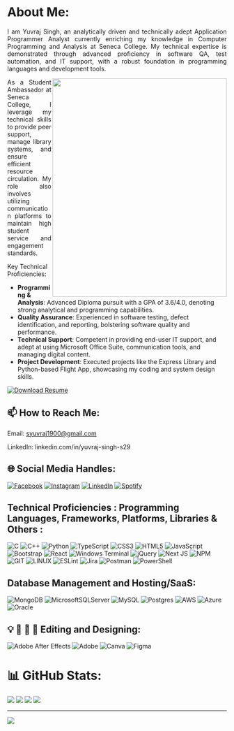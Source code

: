# About Me:
<p align=justify>I am Yuvraj Singh, an analytically driven and technically adept Application Programmer Analyst currently enriching my knowledge in Computer Programming and Analysis at Seneca College. My technical expertise is demonstrated through advanced proficiency in software QA, test automation, and IT support, with a robust foundation in programming languages and development tools.</p>

<img align="right" width="400" height="500" src="https://github.com/user-attachments/assets/62db1113-9a5e-4270-8252-ca60b026acc5
" style="border:10 px solid black;">


<p align=justify>As a Student Ambassador at Seneca College, I leverage my technical skills to provide peer support, manage library systems, and ensure efficient resource circulation. My role also involves utilizing communication platforms to maintain high student service and engagement standards.</p>

Key Technical Proficiencies:
- **Programming & Analysis**: Advanced Diploma pursuit with a GPA of 3.6/4.0, denoting strong analytical and programming capabilities.
- **Quality Assurance**: Experienced in software testing, defect identification, and reporting, bolstering software quality and performance.
- **Technical Support**: Competent in providing end-user IT support, and adept at using Microsoft Office Suite, communication tools, and managing digital content.
- **Project Development**: Executed projects like the Express Library and Python-based Flight App, showcasing my coding and system design skills.

[<img src="https://img.shields.io/badge/Download-Resume-green.svg" alt="Download Resume" style="height: auto !important; width: auto !important;" />](https://github.com/user-attachments/files/15799143/Resume.pdf)

## 📫 How to Reach Me: 
Email: syuvraj1900@gmail.com

LinkedIn: linkedin.com/in/yuvraj-singh-s29

## 🌐 Social Media Handles:
[![Facebook](https://img.shields.io/badge/Facebook-%231877F2.svg?logo=Facebook&logoColor=white)](https://www.facebook.com/profile.php?id=100011399805579) 
[![Instagram](https://img.shields.io/badge/Instagram-%23E4405F.svg?logo=Instagram&logoColor=white)](https://www.instagram.com/yuvraj.xyzz/) 
[![LinkedIn](https://img.shields.io/badge/LinkedIn-%230077B5.svg?logo=linkedin&logoColor=white)](https://www.linkedin.com/in/yuvraj-singh-s29/) 
[![Spotify](https://img.shields.io/badge/Spotify-%231DB954.svg?&logo=Spotify&logoColor=white)](https://open.spotify.com/user/31ttondzwl5fx5hwq3paj7ot3uwi?si=quw0Th2dSNaScIInAHp-LA&nd=1)

## Technical Proficiencies : Programming Languages, Frameworks, Platforms, Libraries & Others :
![C](https://img.shields.io/badge/c-%2300599C.svg?style=for-the-badge&logo=c&logoColor=white) 
![C++](https://img.shields.io/badge/c++-%2300599C.svg?style=for-the-badge&logo=c%2B%2B&logoColor=white) 
![Python](https://img.shields.io/badge/python-3670A0?style=for-the-badge&logo=python&logoColor=ffdd54) 
![TypeScript](https://img.shields.io/badge/typescript-%23007ACC.svg?style=for-the-badge&logo=typescript&logoColor=white) 
![CSS3](https://img.shields.io/badge/css3-%231572B6.svg?style=for-the-badge&logo=css3&logoColor=white) 
![HTML5](https://img.shields.io/badge/html5-%23E34F26.svg?style=for-the-badge&logo=html5&logoColor=white) 
![JavaScript](https://img.shields.io/badge/javascript-%23323330.svg?style=for-the-badge&logo=javascript&logoColor=%23F7DF1E) 
![Bootstrap](https://img.shields.io/badge/bootstrap-%238511FA.svg?style=for-the-badge&logo=bootstrap&logoColor=white) 
![React](https://img.shields.io/badge/react-%2320232a.svg?style=for-the-badge&logo=react&logoColor=%2361DAFB) 
![Windows Terminal](https://img.shields.io/badge/Windows%20Terminal-%234D4D4D.svg?style=for-the-badge&logo=windows-terminal&logoColor=white) 
![jQuery](https://img.shields.io/badge/jquery-%230769AD.svg?style=for-the-badge&logo=jquery&logoColor=white) 
![Next JS](https://img.shields.io/badge/Next-black?style=for-the-badge&logo=next.js&logoColor=white) 
![NPM](https://img.shields.io/badge/NPM-%23CB3837.svg?style=for-the-badge&logo=npm&logoColor=white)
![GIT](https://img.shields.io/badge/Git-fc6d26?style=for-the-badge&logo=git&logoColor=white) 
![LINUX](https://img.shields.io/badge/Linux-FCC624?style=for-the-badge&logo=linux&logoColor=black) 
![ESLint](https://img.shields.io/badge/ESLint-4B3263?style=for-the-badge&logo=eslint&logoColor=white) 
![Jira](https://img.shields.io/badge/jira-%230A0FFF.svg?style=for-the-badge&logo=jira&logoColor=white) 
![Postman](https://img.shields.io/badge/Postman-FF6C37?style=for-the-badge&logo=postman&logoColor=white)
![PowerShell](https://img.shields.io/badge/PowerShell-%235391FE.svg?style=for-the-badge&logo=powershell&logoColor=white) 

## Database Management and Hosting/SaaS:
![MongoDB](https://img.shields.io/badge/MongoDB-%234ea94b.svg?style=for-the-badge&logo=mongodb&logoColor=white) 
![MicrosoftSQLServer](https://img.shields.io/badge/Microsoft%20SQL%20Server-CC2927?style=for-the-badge&logo=microsoft%20sql%20server&logoColor=white) 
![MySQL](https://img.shields.io/badge/mysql-%2300000f.svg?style=for-the-badge&logo=mysql&logoColor=white) 
![Postgres](https://img.shields.io/badge/postgres-%23316192.svg?style=for-the-badge&logo=postgresql&logoColor=white) 
![AWS](https://img.shields.io/badge/AWS-%23FF9900.svg?style=for-the-badge&logo=amazon-aws&logoColor=white) 
![Azure](https://img.shields.io/badge/azure-%230072C6.svg?style=for-the-badge&logo=microsoftazure&logoColor=white)
![Oracle](https://img.shields.io/badge/Oracle-F80000?style=for-the-badge&logo=oracle&logoColor=white) 

## 💡 📸 🎥 💽 Editing and Designing:
![Adobe After Effects](https://img.shields.io/badge/Adobe%20After%20Effects-9999FF.svg?style=for-the-badge&logo=Adobe%20After%20Effects&logoColor=white) 
![Adobe](https://img.shields.io/badge/adobe-%23FF0000.svg?style=for-the-badge&logo=adobe&logoColor=white) 
![Canva](https://img.shields.io/badge/Canva-%2300C4CC.svg?style=for-the-badge&logo=Canva&logoColor=white) 
![Figma](https://img.shields.io/badge/figma-%23F24E1E.svg?style=for-the-badge&logo=figma&logoColor=white) 

# 📊 GitHub Stats:
![](https://github-readme-streak-stats.herokuapp.com/?user=syuvraj19&theme=dark&hide_border=false) ![](https://github-readme-stats.vercel.app/api?username=syuvraj19&theme=dark&hide_border=false&include_all_commits=true&count_private=true)
![](https://github-contributor-stats.vercel.app/api?username=syuvraj19&limit=5&theme=dark&combine_all_yearly_contributions=true) ![](https://github-readme-stats.vercel.app/api/top-langs/?username=syuvraj19&theme=dark&hide_border=false&include_all_commits=true&count_private=true&layout=compact)

---
[![](https://visitcount.itsvg.in/api?id=syuvraj19&icon=0&color=0)](https://visitcount.itsvg.in)


